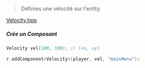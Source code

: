 >Définies une vélocité sur l'entity

[Velocity.hpp](../../engine/include/components/Velocity.hpp)

##### Crée un Composant

```C++
Velocity vel(100, 100); // (vx, vy)

r.addComponent<Velocity>(player, vel, "mainMenu");
```
